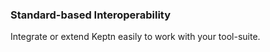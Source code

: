 ### Standard-based Interoperability

Integrate or extend Keptn easily to work with your tool-suite.
